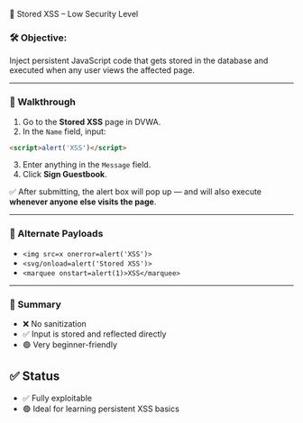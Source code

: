 🐛 Stored XSS – Low Security Level

### 🛠️ Objective:
Inject persistent JavaScript code that gets stored in the database and executed when any user views the affected page.

---

### 🧭 Walkthrough

1. Go to the **Stored XSS** page in DVWA.
2. In the `Name` field, input:
```html
<script>alert('XSS')</script>
````

3. Enter anything in the `Message` field.
4. Click **Sign Guestbook**.

✅ After submitting, the alert box will pop up — and will also execute **whenever anyone else visits the page**.

---

### 🧪 Alternate Payloads

* `<img src=x onerror=alert('XSS')>`
* `<svg/onload=alert('Stored XSS')>`
* `<marquee onstart=alert(1)>XSS</marquee>`

---

### 🧩 Summary

* ❌ No sanitization
* ✅ Input is stored and reflected directly
* 🟢 Very beginner-friendly

## ✅ Status

* ✅ Fully exploitable
* 🟢 Ideal for learning persistent XSS basics
